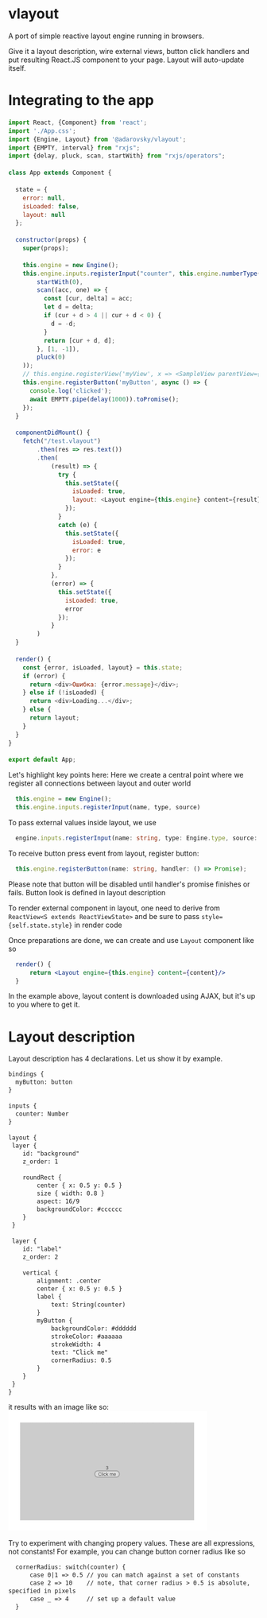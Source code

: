 # vlayout
A port of simple reactive layout engine running in browsers.

Give it a layout description, wire external views, button click handlers and
put resulting React.JS component to your page. Layout will auto-update itself.

# Integrating to the app 
```js
import React, {Component} from 'react';
import './App.css';
import {Engine, Layout} from '@adarovsky/vlayout';
import {EMPTY, interval} from "rxjs";
import {delay, pluck, scan, startWith} from "rxjs/operators";

class App extends Component {

  state = {
    error: null,
    isLoaded: false,
    layout: null
  };

  constructor(props) {
    super(props);

    this.engine = new Engine();
    this.engine.inputs.registerInput("counter", this.engine.numberType(), interval(1000).pipe(
        startWith(0),
        scan((acc, one) => {
          const [cur, delta] = acc;
          let d = delta;
          if (cur + d > 4 || cur + d < 0) {
            d = -d;
          }
          return [cur + d, d];
        }, [1, -1]),
        pluck(0)
    ));
    // this.engine.registerView('myView', x => <SampleView parentView={x} key={'123'}/>);
    this.engine.registerButton('myButton', async () => {
      console.log('clicked');
      await EMPTY.pipe(delay(1000)).toPromise();
    });
  }

  componentDidMount() {
    fetch("/test.vlayout")
        .then(res => res.text())
        .then(
            (result) => {
              try {
                this.setState({
                  isLoaded: true,
                  layout: <Layout engine={this.engine} content={result}/>
                });
              }
              catch (e) {
                this.setState({
                  isLoaded: true,
                  error: e
                });
              }
            },
            (error) => {
              this.setState({
                isLoaded: true,
                error
              });
            }
        )
  }

  render() {
    const {error, isLoaded, layout} = this.state;
    if (error) {
      return <div>Ошибка: {error.message}</div>;
    } else if (!isLoaded) {
      return <div>Loading...</div>;
    } else {
      return layout;
    }
  }
}

export default App;
```

Let's highlight key points here:
  Here we create a central point where we register all connections between layout and outer world
  ```js
    this.engine = new Engine();
    this.engine.inputs.registerInput(name, type, source)
  ```

  To pass external values inside layout, we use
  ```typescript
    engine.inputs.registerInput(name: string, type: Engine.type, source: rxjs.Observable)
  ```

  To receive button press event from layout, register button:
  ```typescript
    this.engine.registerButton(name: string, handler: () => Promise);
```
  Please note that button will be disabled until handler's promise finishes or fails. Button look is defined in layout description

  To render external component in layout, one need to derive from ```ReactView<S extends ReactViewState>``` and be sure to pass
  ```style={self.state.style}``` in render code

  Once preparations are done, we can create and use ```Layout``` component like so
  ```jsx
    render() {
        return <Layout engine={this.engine} content={content}/>
    }
```
  In the example above, layout content is downloaded using AJAX, but it's up to you where to get it.
  
  # Layout description
  
  Layout description has 4 declarations. Let us show it by example.
  ```
bindings {
    myButton: button
}

inputs {
    counter: Number
}

layout {
   layer {
      id: "background"
      z_order: 1

      roundRect {
          center { x: 0.5 y: 0.5 }
          size { width: 0.8 }
          aspect: 16/9
          backgroundColor: #cccccc
      }
   }

   layer {
      id: "label"
      z_order: 2

      vertical {
          alignment: .center
          center { x: 0.5 y: 0.5 }
          label {
              text: String(counter)
          }
          myButton {
              backgroundColor: #dddddd
              strokeColor: #aaaaaa
              strokeWidth: 4
              text: "Click me"
              cornerRadius: 0.5
          }
      }
   }
}
```
  it results with an image like so: ![screenshot](doc/screenshot1.png?raw=true)

  Try to experiment with changing propery values. These are all expressions, not constants! For example, you can change
  button corner radius like so
  ```
    cornerRadius: switch(counter) {
        case 0|1 => 0.5 // you can match against a set of constants
        case 2 => 10    // note, that corner radius > 0.5 is absolute, specified in pixels
        case _ => 4     // set up a default value
    }
```
  
